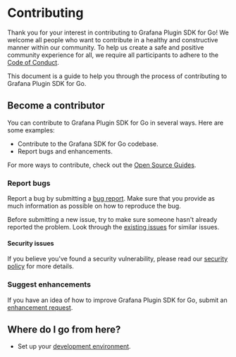 # Contributing

Thank you for your interest in contributing to Grafana Plugin SDK for Go! We welcome all people who want to contribute in a healthy and constructive manner within our community. To help us create a safe and positive community experience for all, we require all participants to adhere to the [Code of Conduct](CODE_OF_CONDUCT.md).

This document is a guide to help you through the process of contributing to Grafana Plugin SDK for Go.

## Become a contributor

You can contribute to Grafana Plugin SDK for Go in several ways. Here are some examples:

- Contribute to the Grafana SDK for Go codebase.
- Report bugs and enhancements.

For more ways to contribute, check out the [Open Source Guides](https://opensource.guide/how-to-contribute/).

### Report bugs

Report a bug by submitting a [bug report](https://github.com/kosimas/grafana-plugin-sdk-go/issues/new?labels=bug&template=1-bug_report.md). Make sure that you provide as much information as possible on how to reproduce the bug.

Before submitting a new issue, try to make sure someone hasn't already reported the problem. Look through the [existing issues](https://github.com/kosimas/grafana-plugin-sdk-go/issues) for similar issues.

#### Security issues

If you believe you've found a security vulnerability, please read our [security policy](https://github.com/kosimas/grafana-plugin-sdk-go/security/policy) for more details.

### Suggest enhancements

If you have an idea of how to improve Grafana Plugin SDK for Go, submit an [enhancement request](https://github.com/kosimas/grafana-plugin-sdk-go/issues/new?labels=enhancement&template=2-enhancement_request.md).

## Where do I go from here?

- Set up your [development environment](contribute/developer-guide.md).
